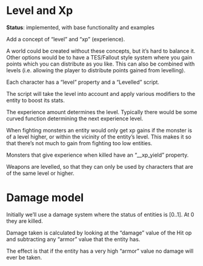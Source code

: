# Level and Xp

__Status__: implemented, with base functionality and examples

Add a concept of “level” and “xp” (experience).

A world could be created without these concepts, but it’s hard to balance it. Other options would be to have a TES/Fallout style system where you gain points which you can distribute as you like. This
can also be combined with levels (i.e. allowing the player to distribute points gained from levelling).

Each character has a “level” property and a “Levelled” script.

The script will take the level into account and apply various modifiers to the entity to boost its stats.

The experience amount determines the level. Typically there would be some curved function determining the next experience level.

When fighting monsters an entity would only get xp gains if the monster is of a level higher, or within the vicinity of the entity’s level. This makes it so that there’s not much to gain from fighting
too low entities.

Monsters that give experience when killed have an “__xp_yield” property.

Weapons are levelled, so that they can only be used by characters that are of the same level or higher.

# Damage model

Initially we’ll use a damage system where the status of entities is [0..1]. At 0 they are killed.

Damage taken is calculated by looking at the “damage” value of the Hit op and subtracting any “armor” value that the entity has.

The effect is that if the entity has a very high “armor” value no damage will ever be taken.
